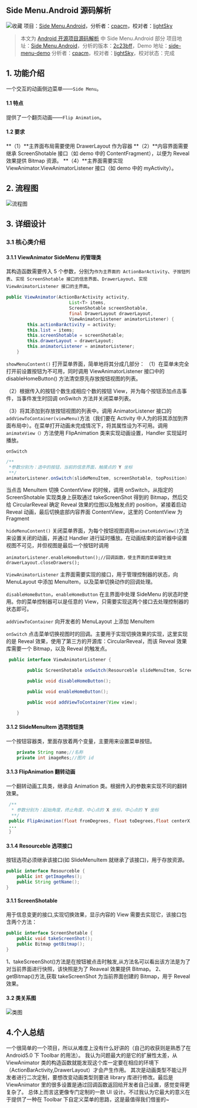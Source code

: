 ## Side Menu.Android 源码解析

![收藏](http://a.codekk.com/images/icon/ic_favorite_white.png)  项目：[Side Menu.Android](https://github.com/Yalantis/Side-Menu.Android)，分析者：[cpacm](https://github.com/cpacm)，校对者：[lightSky](https://github.com/lightSky)

> 本文为 [Android 开源项目源码解析](http://a.codekk.com/) 中 Side Menu.Android 部分
> 项目地址：[Side Menu.Android](https://github.com/Yalantis/Side-Menu.Android)，分析的版本：[2c23bff](https://github.com/Yalantis/Side-Menu.Android/commit/2c23bff1dbebb87b3a3291e3f7d629cc0d5efbfa)，Demo 地址：[side-menu-demo](https://github.com/aosp-exchange-group/android-open-project-demo/tree/master/side-menu-demo)
> 分析者：[cpacm](https://github.com/cpacm)，校对者：[lightSky](https://github.com/lightSky)，校对状态：完成

## 1. 功能介绍

一个交互的动画侧边菜单——`Side Menu`。

#### 1.1 特点

提供了一个翻页动画——`Flip Animation`。

#### 1.2 要求

**（1）**主界面布局需要使用 DrawerLayout 作为容器
**（2）**内容界面需要继承 ScreenShotable 接口（如 demo 中的 ContentFragment），以便为 Reveal 效果提供 Bitmap 资源。
**（4）**主界面需要实现 ViewAnimator.ViewAnimatorListener 接口（如 demo 中的 myActivity）。

## 2. 流程图

![流程图](https://raw.githubusercontent.com/android-cn/android-open-project-analysis/master/view/menu/side-menu.android/images/side_menu.jpg)

## 3. 详细设计

### 3.1 核心类介绍

#### 3.1.1 ViewAnimator SideMenu 的管理类

其构造函数需要传入 5 个参数，分别为`作为主界面的 ActionBarActivity`、`子按钮列表`、`实现 ScreenShotable 接口的信息界面`、`DrawerLayout`、`实现 ViewAnimatorListener 接口的主界面`。

```java
public ViewAnimator(ActionBarActivity activity,
                        List<T> items,
                        ScreenShotable screenShotable,
                        final DrawerLayout drawerLayout,
                        ViewAnimatorListener animatorListener) {
        this.actionBarActivity = activity;
        this.list = items;
        this.screenShotable = screenShotable;
        this.drawerLayout = drawerLayout;
        this.animatorListener = animatorListener;
    }
```

`showMenuContent()`
打开菜单界面，简单地将其分成几部分：
（1）在菜单未完全打开前设置按钮为不可用，同时调用 ViewAnimatorListener 接口中的 disableHomeButton() 方法清空原先存放按钮视图的列表。

（2）根据传入的按钮个数生成相应个数的按钮 View，并为每个按钮添加点击事件，当事件发生时回调 onSwitch 方法并关闭菜单列表。

（3）将其添加到存放按钮视图的列表中。调用 AnimatorListener 接口的`addViewToContainer(viewMenu)`方法（我们要在 Activity 中人为的将其添加到界面布局中）。在菜单打开动画未完成情况下，将其属性设为不可用。调用`animateView（）`方法使用 FlipAnimation 类来实现动画设置，Handler 实现延时播放。

`onSwitch`

```java
/**
 *参数分别为：选中的按钮，当前的信息界面，触摸点的 Y 坐标
 **/
animatorListener.onSwitch(slideMenuItem, screenShotable, topPosition)
```

当点击 MenuItem 切换 ContentView 的时候，调用 onSwitch，从指定的 ScreenShotable 实现类身上获取通过 takeScreenShot 得到的 Bitmap，然后交给 CircularReveal 确定 Reveal 效果的位图以及触发点的 position，紧接着启动 Reveal 动画，最后切换底部内容界面 ContentView，这里的 ContentView 为 Fragment

`hideMenuContent()`
关闭菜单界面，为每个按钮视图调用`animateHideView()`方法来设置关闭的动画，并通过 Handler 进行延时播放。在动画结束的监听器中设置视图不可见，并但视图是最后一个按钮时调用

```
animatorListener.enableHomeButton();//回调函数，使主界面的菜单键生效
drawerLayout.closeDrawers();

```

`ViewAnimatorListener`
主界面需要实现的接口，用于管理控制器的状态，向 MenuLayout 中添加 MenuItem，以及菜单切换动作的回调处理。

`disableHomeButton`，`enableHomeButton`
在主界面中处理 SideMenu 的状态时使用。你的菜单控制器可以是任意的 View，只需要实现这两个接口去处理控制器的状态即可。

`addViewToContainer`
向开发者的 MenuLayout 上添加 MenuItem

`onSwitch`
点击菜单切换视图时的回调。主要用于实现切换效果的实现，这里实现的是 Reveal 效果，使用了第三方的开源库：CircularReveal，而该 Reveal 效果库需要一个 Bitmap，以及 Reveal 的触发点。

```java
 public interface ViewAnimatorListener {

        public ScreenShotable onSwitch(Resourceble slideMenuItem, ScreenShotable screenShotable, int position);

        public void disableHomeButton();

        public void enableHomeButton();

        public void addViewToContainer(View view);

    }
```

#### 3.1.2 SlideMenuItem 选项按钮类

一个按钮容器类，里面存放着两个变量，主要用来设置菜单按钮。

```java
    private String name;//名称
    private int imageRes;//图片 id
```

#### 3.1.3 FlipAnimation 翻转动画

一个翻转动画工具类，继承自 Animation 类。根据传入的参数来实现不同的翻转效果。

```java
 /**
  * 参数分别为：起始角度，终止角度，中心点的 X 坐标，中心点的 Y 坐标
  **/
 public FlipAnimation(float fromDegrees, float toDegrees,float centerX, float centerY) {
 ...
 }
```

#### 3.1.4 Resourceble 选项接口

按钮选项必须继承该接口(如 SlideMenuItem 就继承了该接口)，用于存放资源。

```java
public interface Resourceble {
    public int getImageRes();
    public String getName();
}
```

#### 3.1.1 ScreenShotable

用于信息变更的接口,实现切换效果，显示内容的 View 需要去实现它，该接口包含两个方法：

```java
public interface ScreenShotable {
    public void takeScreenShot();
    public Bitmap getBitmap();
}
```

1、takeScreenShot()方法是在按钮被点击时触发,从方法名可以看出该方法是为了对当前界面进行快照，该快照是为了 Reaveal 效果提供 Bitmap。
2、getBitmap()方法,获取 takeScreenShot 为当前界面创建的 Bitmap，用于 Reveal 效果。

#### 3.2 类关系图

![类图](https://raw.githubusercontent.com/android-cn/android-open-project-analysis/master/view/menu/side-menu.android/images/side_menu_class.jpg)

## 4.个人总结

一个很简单的一个项目，所以从难度上没有什么好讲的（自己的收获则是熟悉了在 Android5.0 下 Toolbar 的用法）。
我认为问题最大的是它的扩展性太差，从 ViewAnimator 类的构造函数就能发现这个库一定要在相应的环境下（ActionBarActivity,DrawerLayout）才会产生作用。
其次是动画类型不能让开发者进行二次定制，要想改变动画类型则要进 library 库进行修改。最后是 ViewAnimator 里的很多设置是通过回调函数返回给开发者自己设置，感觉变得更复杂了。
总体上而言这更像专门定制的一款 UI 设计。不过我认为它最大的意义在于提供了一种在 Toolbar 下自定义菜单的思路，这是最值得我们借鉴的~